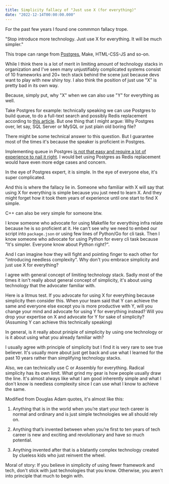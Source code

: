 ```yaml
---
title: Simplicity fallacy of "Just use X (for everything)"
date: "2022-12-14T00:00:00.000"
---
```


For the past few years I found one commmon fallacy trope.

"Stop introduce more technology. Just use X for everything. It will be much simpler."

This trope can range from [Postgres](https://www.amazingcto.com/postgres-for-everything/), Make, HTML-CSS-JS and so-on.

While I think there is a lot of merit in limiting amount of technology stacks in organization and I've seen many unjustifiably complicated systems consist of 10 frameworks and 20+ tech stack behind the scene just because devs want to play with new shiny toy. I also think the position of just use "X" is pretty bad in its own way.

Because, simply put, why "X" when we can also use "Y" for everything as well.

Take Postgres for example: technically speaking we can use Postgres to build queue, to do a full-text search and possibly Redis replacement according to [this article](https://www.amazingcto.com/postgres-for-everything/). But one thing that I might argue: Why Postgres over, let say, SQL Server or MySQL or just plain old boring file?

There might be some technical answer to this question. But I guarantee most of the times it's because the speaker is proficient in Postgres.

Implementing queue in Postgres [is not that easy and require a lot of experience to nail it right](https://www.reddit.com/r/programming/comments/zk3hbg/comment/j0031fy/?utm_source=share&utm_medium=web2x&context=3). I would bet using Postgres as Redis replacement would have even more edge cases and concern.

In the eye of Postgres expert, it is simple. In the eye of everyone else, it's super complicated.

And this is where the fallacy lie in. Someone who familiar with X will say that using X for everything is simple because you just need to learn X. And they might forget how it took them years of experience until one start to find X simple.

C++ can also be very simple for someone btw.

I know someone who advocate for using Makefile for everything infra relate because he is so proficient at it. He can't see why we need to embed our script into `package.json` or using few lines of Python/Go for cli task. Then I know someone who advocate for using Python for every cli task because "It's simpler. Everyone know about Python right?".

And I can imagine how they will fight and pointing finger to each other for "introducing needless complexity". Why don't you embrace simplicity and just use X for everything?

I agree with general concept of limiting technology stack. Sadly most of the times it isn't really about general concept of simplicity, it's about using technology that the advocater familiar with.

Here is a litmus test. If you advocate for using X for everything because simplicity then consider this. When your team said that Y can achieve the same and everyone else except you is more productive with Y, will you change your mind and advocate for using Y for everything instead? Will you drop your expertise on X and advocate for Y for sake of simplicity? (Assuming Y can achieve this technically speaking)

In general, is it really about priniple of simplicity by using one technology or is it about using what you already familiar with?

I usually agree with principle of simplicity but I find it is very rare to see true believer. It's usually more about just get back and use what I learned for the past 10 years rather than simplifying technology stacks.

Also, we can technically use C or Assembly for everything. Radical simplicity has its own limit. What grind my gear is how people usually draw the line. It's almost always like what I am good inherently simple and what I don't know is needless complexity since I can use what I know to achieve the same.

Modified from Douglas Adam quotes, it's almost like this:

1. Anything that is in the world when you’re start your tech career is normal and ordinary and is just simple technologies we all should rely on.

2. Anything that’s invented between when you’re first to ten years of tech career is new and exciting and revolutionary and have so much potential.

3. Anything invented after that is a blatantly complex technology created by clueless kids who just reinvent the wheel.

Moral of story: If you believe in simplicity of using fewer framework and tech, don't stick with just technologies that you know. Otherwise, you aren't into principle that much to begin with.
